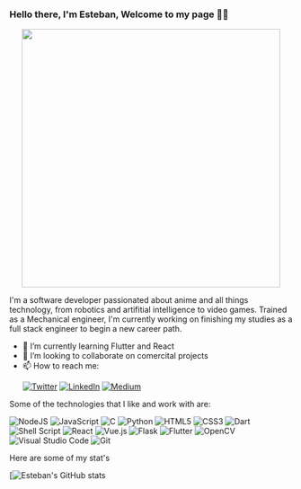 ### Hello there, I'm Esteban, Welcome to my page :rocket:👋

<p align="center">
  <img width="460" height="460" src="https://lh3.googleusercontent.com/K7HzDF-ILhyBtb1XrAdSE1MoFOknryiBdYRn-Bs8l7C7mrRNp3FMIc2OW2wLiNk0PpWndLskytV49x6h7az1HKKtAmned8BXja-FsgvNGkB7UXakX73syLkEpDAG02lCvD_91r3Z3rkyXPw5HTw4bE8wBl35CEHQXvJljrIQc_sDsS0LSFfiw_OUrFKh2xd0Of_kgVoiyvW1ch664-McjROJCEnN9SsdHCge3LrmejOfd3-YhpBy-Tm8Wx5TaCuzu0EG2xxdzc3gFAbabLoBpyWUoWT1-pzpUvq_yaMtL9rgiF30v1ODcRg8jq6gLAYOrqgbddB4wKhYtBoZMRYZboo1xTpU4N1JIgzf7g5VaUEOpzcF-vcQD51gfQ_arMDlWjKNJDfTITnxIAeYfmFcVpbGARtJSEruDCKfQfRZdOYVueIGn5lbxxReeg7ICltGMRz4ycOOHW9VFYiQECf_wZxqmgtu-gSZDCRNv9qpCoUCRT8zFE5svc1A7K_xeGb3tHmKkol0EEBQz7alR9k8oWwtLtNfALwn-y-ChNyRf3AIv_cea60LVbikwafc27fZ4TeYLHx4fNBrrA6Gwp2pJ00HwKTloNtsdM2GXhoKxF9KI37ITJ1AkpI7glDCyMn2oOWyL4UuZISR-CdvBpIcbanv6xOcNTUq7KkGl9Cd00Fg3pI21eJKHgAZZD-88vpGl453nKp8MSrhowFjRg29zCxxAQ=w465-h426-no?authuser=0">
</p>

<!--
**ecastan960/ecastan960** is a ✨ _special_ ✨ repository because its `README.md` (this file) appears on your GitHub profile.

Here are some ideas to get you started:

- 🔭 I’m currently working on ...
- 🌱 I’m currently learning ...
- 👯 I’m looking to collaborate on ...
- 🤔 I’m looking for help with ...
- 💬 Ask me about ...
- 📫 How to reach me: ...
- 😄 Pronouns: ...
- ⚡ Fun fact: ...
-->

I'm a software developer passionated about anime and all things technology, from robotics and artifitial intelligence to video games. Trained as a Mechanical engineer, I'm currently working on finishing my studies as a full stack engineer to begin a new career path.

- 🌱 I’m currently learning Flutter and React
- 👯 I’m looking to collaborate on comercital projects
- 📫 How to reach me: <p><a href="https://twitter.com/EstebanCastaoZ1" target="_blank"><img alt="Twitter" src="https://img.shields.io/badge/twitter-%231DA1F2.svg?&style=for-the-badge&logo=twitter&logoColor=white" /></a> <a href="https://www.linkedin.com/in/ecastan1/" target="_blank"><img alt="LinkedIn" src="https://img.shields.io/badge/linkedin-%230077B5.svg?&style=for-the-badge&logo=linkedin&logoColor=white" /></a> <a href="https://estebancastaoz1.medium.com/" target="_blank"><img alt="Medium" src="https://img.shields.io/badge/medium-%2312100E.svg?&style=for-the-badge&logo=medium&logoColor=white" /></a>
</p>

Some of the technologies that I like and work with are:

<img alt="NodeJS" src="https://img.shields.io/badge/node.js-%2343853D.svg?&style=for-the-badge&logo=node.js&logoColor=white"/>	<img alt="JavaScript" src="https://img.shields.io/badge/javascript-%23323330.svg?&style=for-the-badge&logo=javascript&logoColor=%23F7DF1E"/> <img alt="C" src="https://img.shields.io/badge/c-%2300599C.svg?&style=for-the-badge&logo=c&logoColor=white"/> <img alt="Python" src="https://img.shields.io/badge/python-%2314354C.svg?&style=for-the-badge&logo=python&logoColor=white"/> <img alt="HTML5" src="https://img.shields.io/badge/html5-%23E34F26.svg?&style=for-the-badge&logo=html5&logoColor=white"/> <img alt="CSS3" src="https://img.shields.io/badge/css3-%231572B6.svg?&style=for-the-badge&logo=css3&logoColor=white"/> <img alt="Dart" src="https://img.shields.io/badge/dart-%230175C2.svg?&style=for-the-badge&logo=dart&logoColor=white"/> <img alt="Shell Script" src="https://img.shields.io/badge/shell_script-%23121011.svg?&style=for-the-badge&logo=gnu-bash&logoColor=white"/> <img alt="React" src="https://img.shields.io/badge/react-%2320232a.svg?&style=for-the-badge&logo=react&logoColor=%2361DAFB"/> <img alt="Vue.js" src="https://img.shields.io/badge/vuejs-%2335495e.svg?&style=for-the-badge&logo=vue.js&logoColor=%234FC08D"/> <img alt="Flask" src="https://img.shields.io/badge/flask-%23000.svg?&style=for-the-badge&logo=flask&logoColor=white"/> <img alt="Flutter" src="https://img.shields.io/badge/Flutter-%2302569B.svg?&style=for-the-badge&logo=Flutter&logoColor=white" /> <img alt="OpenCV" src="https://img.shields.io/badge/opencv-%23white.svg?&style=for-the-badge&logo=opencv&logoColor=white"/> <img alt="Visual Studio Code" src="https://img.shields.io/badge/VisualStudioCode-0078d7.svg?&style=for-the-badge&logo=visual-studio-code&logoColor=white"/> <img alt="Git" src="https://img.shields.io/badge/git-%23F05033.svg?&style=for-the-badge&logo=git&logoColor=white"/>

Here are some of my stat's

[![Esteban's GitHub stats](https://github-readme-stats.vercel.app/api?username=ecastan960&theme=dark&show_icons=true)